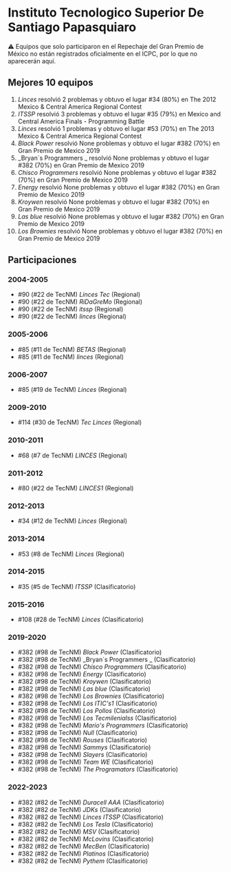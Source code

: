 # Instituto Tecnologico Superior De Santiago Papasquiaro

:warning: Equipos que solo participaron en el Repechaje del Gran Premio de México no están registrados oficialmente en el ICPC, por lo que no aparecerán aquí.

## Mejores 10 equipos

1. _Linces_ resolvió 2 problemas y obtuvo el lugar #34 (80%) en The 2012 Mexico & Central America Regional Contest
1. _ITSSP_ resolvió 3 problemas y obtuvo el lugar #35 (79%) en Mexico and Central America Finals - Programming Battle
1. _Linces_ resolvió 1 problemas y obtuvo el lugar #53 (70%) en The 2013 Mexico & Central America Regional Contest
1. _Black Power_ resolvió None problemas y obtuvo el lugar #382 (70%) en Gran Premio de Mexico 2019
1. _Bryan´s Programmers _ resolvió None problemas y obtuvo el lugar #382 (70%) en Gran Premio de Mexico 2019
1. _Chisco Programmers_ resolvió None problemas y obtuvo el lugar #382 (70%) en Gran Premio de Mexico 2019
1. _Energy_ resolvió None problemas y obtuvo el lugar #382 (70%) en Gran Premio de Mexico 2019
1. _Kroywen_ resolvió None problemas y obtuvo el lugar #382 (70%) en Gran Premio de Mexico 2019
1. _Las blue_ resolvió None problemas y obtuvo el lugar #382 (70%) en Gran Premio de Mexico 2019
1. _Los Brownies_ resolvió None problemas y obtuvo el lugar #382 (70%) en Gran Premio de Mexico 2019

## Participaciones

### 2004-2005

- #90 (#22 de TecNM) _Linces Tec_ (Regional)
- #90 (#22 de TecNM) _RiDaGreMo_ (Regional)
- #90 (#22 de TecNM) _itssp_ (Regional)
- #90 (#22 de TecNM) _linces_ (Regional)

### 2005-2006

- #85 (#11 de TecNM) _BETAS_ (Regional)
- #85 (#11 de TecNM) _linces_ (Regional)

### 2006-2007

- #85 (#19 de TecNM) _Linces_ (Regional)

### 2009-2010

- #114 (#30 de TecNM) _Tec Linces_ (Regional)

### 2010-2011

- #68 (#7 de TecNM) _LINCES_ (Regional)

### 2011-2012

- #80 (#22 de TecNM) _LINCES1_ (Regional)

### 2012-2013

- #34 (#12 de TecNM) _Linces_ (Regional)

### 2013-2014

- #53 (#8 de TecNM) _Linces_ (Regional)

### 2014-2015

- #35 (#5 de TecNM) _ITSSP_ (Clasificatorio)

### 2015-2016

- #108 (#28 de TecNM) _Linces_ (Clasificatorio)

### 2019-2020

- #382 (#98 de TecNM) _Black Power_ (Clasificatorio)
- #382 (#98 de TecNM) _Bryan´s Programmers _ (Clasificatorio)
- #382 (#98 de TecNM) _Chisco Programmers_ (Clasificatorio)
- #382 (#98 de TecNM) _Energy_ (Clasificatorio)
- #382 (#98 de TecNM) _Kroywen_ (Clasificatorio)
- #382 (#98 de TecNM) _Las blue_ (Clasificatorio)
- #382 (#98 de TecNM) _Los Brownies_ (Clasificatorio)
- #382 (#98 de TecNM) _Los ITIC's1_ (Clasificatorio)
- #382 (#98 de TecNM) _Los Pollos_ (Clasificatorio)
- #382 (#98 de TecNM) _Los Tecmilenialss_ (Clasificatorio)
- #382 (#98 de TecNM) _Mario's Programmers_ (Clasificatorio)
- #382 (#98 de TecNM) _Null_ (Clasificatorio)
- #382 (#98 de TecNM) _Rouses_ (Clasificatorio)
- #382 (#98 de TecNM) _Sammys_ (Clasificatorio)
- #382 (#98 de TecNM) _Slayers_ (Clasificatorio)
- #382 (#98 de TecNM) _Team WE_ (Clasificatorio)
- #382 (#98 de TecNM) _The Programators_ (Clasificatorio)

### 2022-2023

- #382 (#82 de TecNM) _Duracell AAA_ (Clasificatorio)
- #382 (#82 de TecNM) _JDKs_ (Clasificatorio)
- #382 (#82 de TecNM) _Linces ITSSP_ (Clasificatorio)
- #382 (#82 de TecNM) _Los Tesla_ (Clasificatorio)
- #382 (#82 de TecNM) _MSV_ (Clasificatorio)
- #382 (#82 de TecNM) _McLovins_ (Clasificatorio)
- #382 (#82 de TecNM) _MecBen_ (Clasificatorio)
- #382 (#82 de TecNM) _Platinos_ (Clasificatorio)
- #382 (#82 de TecNM) _Pythem_ (Clasificatorio)



